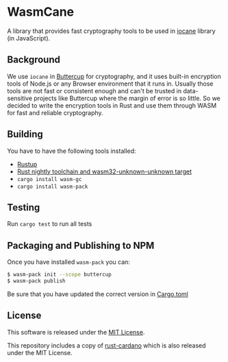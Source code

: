 # WasmCane

A library that provides fast cryptography tools to be used in [iocane](https://github.com/perry-mitchell/iocane) library (in JavaScript).

## Background

We use `iocane` in [Buttercup](https://buttercup.pw) for cryptography, and it uses built-in encryption tools of Node.js or any Browser environment that it runs in. Usually those tools are not fast or consistent enough and can't be trusted in data-sensitive projects like Buttercup where the margin of error is so little. So we decided to write the encryption tools in Rust and use them through WASM for fast and reliable cryptography.

## Building

You have to have the following tools installed:

+ [Rustup](https://rustup.rs/)
+ [Rust nightly toolchain and wasm32-unknown-unknown target](https://rust-lang-nursery.github.io/rust-wasm/setup.html)
+ `cargo install wasm-gc`
+ `cargo install wasm-pack`

## Testing

Run `cargo test` to run all tests

## Packaging and Publishing to NPM

Once you have installed `wasm-pack` you can:

```sh
$ wasm-pack init --scope buttercup
$ wasm-pack publish
```

Be sure that you have updated the correct version in [Cargo.toml](Cargo.toml)

## License

This software is released under the [MIT License](LICENSE).

This repository includes a copy of [rust-cardano](https://github.com/input-output-hk/rust-cardano/blob/master/LICENSE) which is also released under the MIT License.
